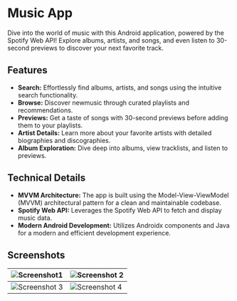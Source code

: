 # Music App

Dive into the world of music with this Android application, powered by the Spotify Web API! Explore albums, artists, and songs, and even listen to 30-second previews to discover your next favorite track.

## Features

* **Search:** Effortlessly find albums, artists, and songs using the intuitive search functionality.
* **Browse:** Discover newmusic through curated playlists and recommendations.
* **Previews:** Get a taste of songs with 30-second previews before adding them to your playlists.
* **Artist Details:**  Learn more about your favorite artists with detailed biographies and discographies.
* **Album Exploration:**  Dive deep into albums, view tracklists, and listen to previews.

## Technical Details

* **MVVM Architecture:** The app is built using the Model-View-ViewModel (MVVM) architectural pattern for a clean and maintainable codebase.
* **Spotify Web API:** Leverages the Spotify Web API to fetch and display music data.
* **Modern Android Development:** Utilizes Androidx components and Java for a modern and efficient development experience.

## Screenshots

| ![Screenshot1](https://github.com/user-attachments/assets/9785cf0c-a76b-4c76-aad4-1cdbf5e13b21) | ![Screenshot 2](https://github.com/user-attachments/assets/1bbcf68c-29de-4956-979e-121557d94b7d) |
---|---|
| ![Screenshot 3](https://github.com/user-attachments/assets/5c0a06d7-b776-4211-8471-3c7f65969bba) | ![Screenshot 4](https://github.com/user-attachments/assets/e1e2e665-82bf-481c-8ffa-a17fb5ce2bfe) |

